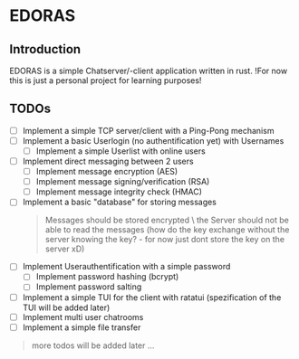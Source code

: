 # EDORAS

## Introduction

EDORAS is a simple Chatserver/-client application written in rust. !For now this is just a personal project for learning purposes!

## TODOs

- [ ] Implement a simple TCP server/client with a Ping-Pong mechanism
- [ ] Implement a basic Userlogin (no authentification yet) with Usernames
  - [ ] Implement a simple Userlist with online users
- [ ] Implement direct messaging between 2 users
  - [ ] Implement message encryption (AES)
  - [ ] Implement message signing/verification (RSA)
  - [ ] Implement message integrity check (HMAC)
- [ ] Implement a basic "database" for storing messages
  > Messages should be stored encrypted \ the Server should not be able to read the messages (how do the key exchange without the server knowing the key? - for now just dont store the key on the server xD)
- [ ] Implement Userauthentification with a simple password
  - [ ] Implement password hashing (bcrypt)
  - [ ] Implement password salting
- [ ] Implement a simple TUI for the client with ratatui (spezification of the TUI will be added later)
- [ ] Implement multi user chatrooms
- [ ] Implement a simple file transfer

> more todos will be added later ...
